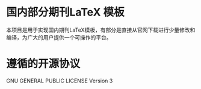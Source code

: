 # 国内部分期刊LaTeX 模板
本项目是用于实现国内期刊LaTeX模板，有部分是直接从官网下载进行少量修改和编译，为广大的用户提供一个可操作的平台。

# 遵循的开源协议

GNU GENERAL PUBLIC LICENSE Version 3
